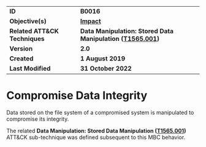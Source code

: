 <table>
<tr>
<td><b>ID</b></td>
<td><b>B0016</b></td>
</tr>
<tr>
<td><b>Objective(s)</b></td>
<td><b><a href="../impact">Impact</a></b></td>
</tr>
<tr>
<td><b>Related ATT&CK Techniques</b></td>
<td><b>Data Manipulation: Stored Data Manipulation (<a href="https://attack.mitre.org/techniques/T1565/001/">T1565.001</a>)</b></td>
</tr>
<tr>
<td><b>Version</b></td>
<td><b>2.0</b></td>
</tr>
<tr>
<td><b>Created</b></td>
<td><b>1 August 2019</b></td>
</tr>
<tr>
<td><b>Last Modified</b></td>
<td><b>31 October 2022</b></td>
</tr>
</table>


Compromise Data Integrity
=========================
Data stored on the file system of a compromised system is manipulated to compromise its integrity.

The related **Data Manipulation: Stored Data Manipulation ([T1565.001](https://attack.mitre.org/techniques/T1565/001/))** ATT&CK sub-technique was defined subsequent to this MBC behavior.
